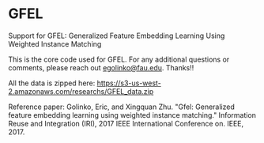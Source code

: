 # GFEL
Support for GFEL: Generalized Feature Embedding Learning Using Weighted Instance Matching

This is the core code used for GFEL. For any additional questions or comments, please reach out egolinko@fau.edu. Thanks!!

All the data is zipped here: https://s3-us-west-2.amazonaws.com/researchs/GFEL_data.zip

Reference paper: Golinko, Eric, and Xingquan Zhu. "Gfel: Generalized feature embedding learning using weighted instance matching." Information Reuse and Integration (IRI), 2017 IEEE International Conference on. IEEE, 2017.
